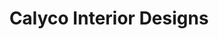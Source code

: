 ---
title: "Calyco Interior Designs"
url: /clayton/calyco-interior-designs/
shop: interior decoration
---